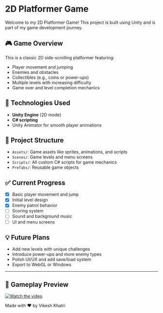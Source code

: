 # 2D Platformer Game

Welcome to my 2D Platformer Game! This project is built using Unity and is part of my game development journey.

## 🎮 Game Overview
This is a classic 2D side-scrolling platformer featuring:
- Player movement and jumping
- Enemies and obstacles
- Collectibles (e.g., coins or power-ups)
- Multiple levels with increasing difficulty
- Game over and level completion mechanics

## 🚀 Technologies Used
- **Unity Engine** (2D mode)
- **C# scripting**
- Unity Animator for smooth player animations

## 📁 Project Structure
- `Assets/`: Game assets like sprites, animations, and scripts
- `Scenes/`: Game levels and menu screens
- `Scripts/`: All custom C# scripts for game mechanics
- `Prefabs/`: Reusable game objects

## ✅ Current Progress
- [x] Basic player movement and jump
- [x] Initial level design
- [x] Enemy patrol behavior
- [ ] Scoring system
- [ ] Sound and background music
- [ ] UI and menu screens

## 💡 Future Plans
- Add new levels with unique challenges
- Introduce power-ups and more enemy types
- Polish UI/UX and add save/load system
- Export to WebGL or Windows

---
## 🎥 Gameplay Preview

[![Watch the video](https://img.youtube.com/vi/79KSMhV0gsw/0.jpg)](https://youtu.be/5T424jZMiOg)



Made with ❤️ by Vikesh Khatri
